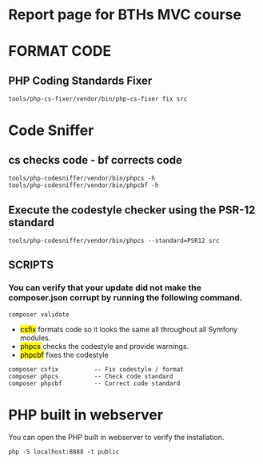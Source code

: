 # Report page for BTHs MVC course


# FORMAT CODE

## PHP Coding Standards Fixer

```
tools/php-cs-fixer/vendor/bin/php-cs-fixer fix src
```

# Code Sniffer

## cs checks code - bf corrects code

```
tools/php-codesniffer/vendor/bin/phpcs -h
tools/php-codesniffer/vendor/bin/phpcbf -h
```

## Execute the codestyle checker using the PSR-12 standard

```
tools/php-codesniffer/vendor/bin/phpcs --standard=PSR12 src
```

## SCRIPTS

### You can verify that your update did not make the composer.json corrupt by running the following command.

```
composer validate
```
- <mark>csfix</mark> formats code so it looks the same all throughout all Symfony modules.
 - <mark>phpcs</mark> checks the codestyle and provide warnings. 
 - <mark>phpcbf</mark> fixes the codestyle

```
composer csfix          -- Fix codestyle / format
composer phpcs          -- Check code standard
composer phpcbf         -- Correct code standard
```

# PHP built in webserver
You can open the PHP built in webserver to verify the installation.

```
php -S localhost:8888 -t public
```
